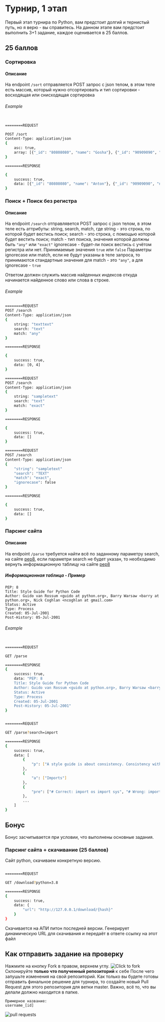 # Турнир, 1 этап

Первый этап турнира по Python, вам предстоит долгий и тернистый путь, но я верю - вы справитесь.
На данном этапе вам предстоит выполнить 3+1 задание, каждое оценивается в 25 баллов.

## **25 баллов**

### Сортировка

#### Описание

На endpoint `/sort` отправляется POST запрос с json телом, в этом теле есть массив, который нужно отсортировать и тип сортировки - восходящая или снисходящая сортировка

###### Example

```sh

========REQUEST

POST /sort
Content-Type: application/json
{
    asc: true,
    array: [{"_id": "80808080", "name": "Gosha"}, {"_id": "90909090", "name": "Anton"}]
}

========RESPONSE

{
    success: true,
    data: [{"_id": "80808080", "name": "Anton"}, {"_id": "90909090", "name": "Gosha"}]
}
```

### Поиск + Поиск без регистра

#### Описание

На endpoint `/search` отправлявется POST запрос с json телом, в этом теле есть аттрибуты: string, search, match, где
string - это строка, по которой будет вестись поиск;
search - это строка, с помощью которой будет вестить поиск;
match - тип поиска, значения которой должны быть `"any"` или `"exact"`
ignorecase - будет-ли поиск вестись с учётом регистра или нет. Принимаемые значения `true` или `false`
Параметры ignorecase или match, если не будут указаны в теле запроса, то принимаются стандартные значения для match - это `"any"`, а для ignorecase - `true`

Ответом должен служить массив найденных индексов откуда начинается найденное слово или слова в строке.

###### Example

```sh
========REQUEST
POST /search
Content-Type: application/json
{
    string: "texttext"
    search: "text"
    match: "any"
}

========RESPONSE

{
    success: true,
    data: [0, 4]
}
```

```sh
========REQUEST
POST /search
Content-Type: application/json
{
    string: "sampletext"
    search: "text"
    match: "exact"
}

========RESPONSE

{
    success: true,
    data: []
}
```

```sh
========REQUEST
POST /search
Content-Type: application/json
{
    "string": "sampletext"
    "search": "TEXT"
    "match": "exact",
    "ignorecase": false
}

========RESPONSE

{
    success: true,
    data: []
}

```

### Парсинг сайта


#### Описание


На endpoint `/parse` требуется найти всё по заданному параметру search, на сайте [pep8](https://www.python.org/dev/peps/pep-0008/), если параметри search не будет указан, то необходимо вернуть информационную таблицу на сайте [pep8](https://www.python.org/dev/peps/pep-0008/)

##### Информационная таблица - Пример

```text
PEP: 8
Title: Style Guide for Python Code
Author: Guido van Rossum <guido at python.org>, Barry Warsaw <barry at python.org>, Nick Coghlan <ncoghlan at gmail.com>
Status: Active
Type: Process
Created: 05-Jul-2001
Post-History: 05-Jul-2001
```

###### Example

```sh

========REQUEST

GET /parse

========RESPONSE
{
    success: true,
    data: "PEP: 8
    Title: Style Guide for Python Code
    Author: Guido van Rossum <guido at python.org>, Barry Warsaw <barry at python.org>, Nick Coghlan <ncoghlan at gmail.com>
    Status: Active
    Type: Process
    Created: 05-Jul-2001
    Post-History: 05-Jul-2001"
}


========REQUEST

GET /parse?search=import

========RESPONSE
{
    success: true,
    data: [
        {
            "p": ["A style guide is about consistency. Consistency with this style guide is important. Consistency within a project is more important. Consistency within one module or function is the most important."]
        },
        {
            "a": ["Imports"]
        },
        {
            "pre": ["# Correct: import os import sys", "# Wrong: import sys, os"]
        },
        ...
    ]
}

```

## Бонус

Бонус засчитывается при условии, что выполнены основные задания.

### Парсинг сайта + скачивание (25 баллов)

Сайт python, скачиваем конкретную версию.

```sh

========REQUEST

GET /download?python=3.8

========RESPONSE
{
    success: true,
    data: {
        "url": "http://127.0.0.1/download/{hash}"
    }
}
```

Скачивается на АПИ питон последней версии. Генерирует динамическую URL для скачивания и передаёт в ответе ссылку на этот файл

## Как отправить задание на проверку

Нажмите на кнопку Fork в правом, верхнем углу.
![Click to fork](https://i.imgur.com/oXsDTRI.png)
Склонируйте **только что полученный репозиторий** к себе
После чего запушьте изменения на свой репозиторий. Как только вы будете готовы отправить финальное решение для турнира, то создайте новый Pull Request для этого репозитория для ветки master.
Важно, всё то, что вы делали должно находится в папке.
```
Примерное название:
username_[id]
```
![pull requests](https://i.imgur.com/xPYvnj1.png)

